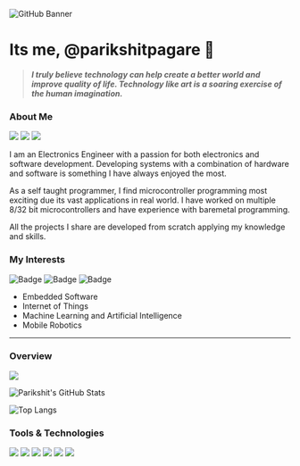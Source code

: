 ![GitHub Banner](https://github.com/parikshitpagare/parikshitpagare/assets/80714882/4b42e2c0-ef18-48e8-88b7-dd78241fc6e6)

# Its me, @parikshitpagare 👋

> ***I truly believe technology can help create a better world and improve quality of life. Technology like art is a soaring exercise of the human imagination.***  

### About Me

<a href="https://linkedin.com/in/parikshitpagare"><img src="https://img.shields.io/badge/Linkedin-0A66C2?style=for-the-badge&logo=linkedin&logoColor=white.svg"/></a>
<a href="https://youtube.com/@parikshitpagare"><img src="https://img.shields.io/badge/YouTube-FF0000?style=for-the-badge&logo=YouTube&logoColor=white.svg"/></a>
<a href="https://www.reddit.com/user/parikshitpagare"><img src="https://img.shields.io/badge/Reddit-d0d7de?style=for-the-badge&logo=reddit&logoColor=white.svg"/></a>

I am an Electronics Engineer with a passion for both electronics and software development. Developing systems with a combination of hardware and software is something I have always enjoyed the most. 

As a self taught programmer, I find microcontroller programming most exciting due its vast applications in real world. I have worked on multiple 8/32 bit microcontrollers and have experience with baremetal programming. 

All the projects I share are developed from scratch applying my knowledge and skills.

### My Interests

![Badge](https://img.shields.io/badge/Embedded_Systems-1f6feb?style=for-the-badge)
![Badge](https://img.shields.io/badge/AI/ML-orange?style=for-the-badge)
![Badge](https://img.shields.io/badge/IOT-d0d7de?style=for-the-badge)

- Embedded Software
- Internet of Things
- Machine Learning and Artificial Intelligence
- Mobile Robotics

---

### Overview

![](https://komarev.com/ghpvc/?username=parikshitpagare&style=for-the-badge&color=1f6feb&&label=Profile+Views)

![Parikshit's GitHub Stats](https://github-readme-stats-sigma-five.vercel.app/api?username=parikshitpagare&show_icons=true&hide=contribs,issues&title_color=212121&icon_color=212121&text_color=1f6feb&bg_color=d0d7de)

![Top Langs](https://github-readme-stats-sigma-five.vercel.app/api/top-langs/?username=parikshitpagare&layout=compact&title_color=212121&text_color=212121&bg_color=d0d7de)

### Tools & Technologies

<p align="left">
  <img src="https://img.shields.io/badge/ST Microelectronics-03234B?style=for-the-badge&logo=stmicroelectronics&logoColor=white">
  <img src="https://img.shields.io/badge/Espressif-E7352C?style=for-the-badge&logo=espressif&logoColor=white">
  <img src="https://img.shields.io/badge/Arduino-00979D?style=for-the-badge&logo=arduino&logoColor=white">
  <img src="https://img.shields.io/badge/Microchip-ec1d1b?style=for-the-badge">
  <img src="https://img.shields.io/badge/Bluetooth-0082FC?style=for-the-badge&logo=bluetooth&logoColor=white">
  <img src="https://img.shields.io/badge/FreeRTOS-4bbb4f?style=for-the-badge">
</p>

